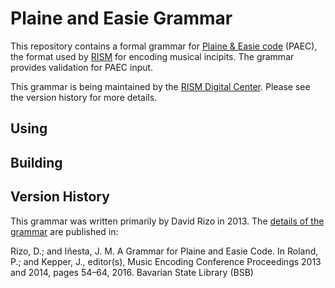 # Plaine and Easie Grammar

This repository contains a formal grammar for [Plaine & Easie code](https://www.iaml.info/plaine-easie-code) (PAEC), the format
used by [RISM](https://rism.info) for encoding musical incipits. The grammar provides validation for PAEC input.

This grammar is being maintained by the [RISM Digital Center](https://rism.digital). Please see the version history for more details.

## Using

## Building

## Version History

This grammar was written primarily by David Rizo in 2013. The [details of the grammar](/docs/rizo-iñesta-2013.pdf) are published in:

Rizo, D.; and Iñesta, J. M. A Grammar for Plaine and Easie Code. In Roland, P.; and Kepper, J., editor(s), Music Encoding Conference Proceedings 2013 and 2014, pages 54–64, 2016. Bavarian State Library (BSB)
